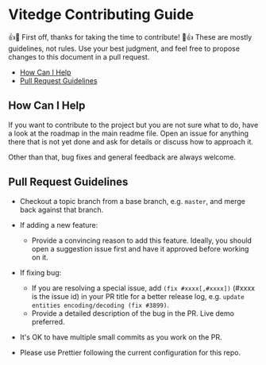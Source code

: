 # Vitedge Contributing Guide

👍🎉 First off, thanks for taking the time to contribute! 🎉👍
These are mostly guidelines, not rules. Use your best judgment, and feel free to propose changes to this document in a pull request.

- [How Can I Help](#how-can-i-help)
- [Pull Request Guidelines](#pull-request-guidelines)

## How Can I Help

If you want to contribute to the project but you are not sure what to do, have a look at the roadmap in the main readme file. Open an issue for anything there that is not yet done and ask for details or discuss how to approach it.

Other than that, bug fixes and general feedback are always welcome.

## Pull Request Guidelines

- Checkout a topic branch from a base branch, e.g. `master`, and merge back against that branch.

- If adding a new feature:

  - Provide a convincing reason to add this feature. Ideally, you should open a suggestion issue first and have it approved before working on it.

- If fixing bug:

  - If you are resolving a special issue, add `(fix #xxxx[,#xxxx])` (#xxxx is the issue id) in your PR title for a better release log, e.g. `update entities encoding/decoding (fix #3899)`.
  - Provide a detailed description of the bug in the PR. Live demo preferred.

- It's OK to have multiple small commits as you work on the PR.

- Please use Prettier following the current configuration for this repo.
